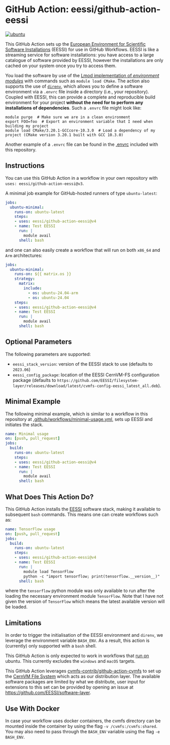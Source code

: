 # GitHub Action: eessi/github-action-eessi
[![ubuntu](https://github.com/eessi/github-action-eessi/workflows/ubuntu-minimal_usage/badge.svg)](https://github.com/eessi/github-action-eessi/actions?query=workflow%3Aubuntu-minimal_usage) <!---[![macOS](https://github.com/eessi/github-action-eessi/workflows/macOS/badge.svg)](https://github.com/eessi/github-action-eessi/actions?query=workflow%3AmacOS)-->


This GitHub Action sets up the [European Environment for Scientific Software Installations](https://eessi.github.io/docs/) (EESSI) for use in GitHub Workflows. EESSI is like a streaming service for software installations: you have access to a large catalogue of software provided by EESSI, however the installations are only cached on your system once you try to access them.

You load the software by use of the [Lmod implementation of _environment modules_](https://lmod.readthedocs.io/en/latest/) with commands such as `module load CMake`. The action also supports the use of [`direnv`](https://direnv.net/), which allows you to define a software environment via a `.envrc` file inside a directory (i.e., your repository). Coupled with EESSI, this can provide a complete and reproducible build environment for your project **without the need for to perform any installations of dependencies**. Such a `.envrc` file might look like:
```
module purge  # Make sure we are in a clean environment
export FOO=foo  # Export an environment variable that I need when building my project
module load CMake/3.20.1-GCCcore-10.3.0  # Load a dependency of my project (CMake version 3.20.1 built with GCC 10.3.0) 
```
Another example of a `.envrc` file can be found in the [.envrc](https://github.com/EESSI/github-action-eessi/blob/main/.envrc) included with this repository.

## Instructions
You can use this GitHub Action in a workflow in your own repository with `uses: eessi/github-action-eessi@v3`.

A minimal job example for GitHub-hosted runners of type `ubuntu-latest`:
```yaml
jobs:
  ubuntu-minimal:
    runs-on: ubuntu-latest
    steps:
    - uses: eessi/github-action-eessi@v4
    - name: Test EESSI
      run: |
        module avail
      shell: bash
```
and one can also easily create a workflow that will run on both `x86_64` and `Arm` architectures:
```yaml
jobs:
  ubuntu-minimal:
    runs-on: ${{ matrix.os }}
    strategy:
      matrix:
        include:
          - os: ubuntu-24.04-arm
          - os: ubuntu-24.04
    steps:
    - uses: eessi/github-action-eessi@v4
    - name: Test EESSI
      run: |
        module avail
      shell: bash
```
<!---
We are working on getting the Action to also work with runners of type `macos-latest`. A minimal example of usage on `macos-latest` is:
```yaml
jobs:
  macOS-minimal:
    runs-on: macos-latest
    steps:
    - uses: eessi/github-action-eessi@v4
    - name: Test EESSI
      run: |
        module avail
      shell: bash
```
-->

## Optional Parameters
The following parameters are supported:
- `eessi_stack_version`: version of the EESSI stack to use (defaults to `2023.06`)
- `eessi_config_package`: location of the EESSI CernVM-FS configuration package (defaults to `https://github.com/EESSI/filesystem-layer/releases/download/latest/cvmfs-config-eessi_latest_all.deb`). 
<!--For macOS this parameter is required (e.g., `https://github.com/EESSI/filesystem-layer/releases/download/latest/cvmfs-config-eessi_latest_all.pkg`) -->

## Minimal Example

The following minimal example, which is similar to a workflow in this repository at [.github/workflows/minimal-usage.yml](https://github.com/eessi/github-action-eessi/tree/main/.github/workflows/minimal-usage.yml), sets up EESSI and initiates the stack.
```yaml
name: Minimal usage
on: [push, pull_request]
jobs:
  build:
    runs-on: ubuntu-latest
    steps:
    - uses: eessi/github-action-eessi@v4
    - name: Test EESSI
      run: |
        module avail
      shell: bash
```

## What Does This Action Do?

This GitHub Action installs the [EESSI](https://eessi.github.io/docs/) software stack, making it available to subsequent `bash` commands. This means one can create
workflows such as:
```yaml
name: TensorFlow usage
on: [push, pull_request]
jobs:
  build:
    runs-on: ubuntu-latest
    steps:
    - uses: eessi/github-action-eessi@v4
    - name: Test EESSI
      run: |
        module load TensorFlow
        python -c "import tensorflow; print(tensorflow.__version__)"
      shell: bash
```
where the `tensorflow` python module was only available to run after the loading the necessary environment module `TensorFlow`. Note that I have not given the version of `TensorFlow` which means the latest available version will be loaded.

## Limitations

In order to trigger the initialisation of the EESSI environment and `direnv`, we leverage the environment variable `BASH_ENV`. As a result, this action is (currently) only supported with a `bash` shell.

This GitHub Action is only expected to work in workflows that [run on](https://docs.github.com/en/free-pro-team@latest/actions/reference/workflow-syntax-for-github-actions#jobsjob_idruns-on) ubuntu. This currently excludes the `windows` and `macOS` targets.

This GitHub Action leverages [cvmfs-contrib/github-action-cvmfs](https://github.com/cvmfs-contrib/github-action-cvmfs) to set up the [CernVM File System](https://cernvm.cern.ch/fs/) which acts as our distribution layer. The available software packages are limited by what we distribute, user input for extensions to this set can be provided by opening an issue at https://github.com/EESSI/software-layer.

## Use With Docker

In case your workflow uses docker containers, the cvmfs directory can be mounted inside the container by using the flag `-v /cvmfs:/cvmfs:shared`. You may also need to pass through the `BASH_ENV` variable using the flag `-e BASH_ENV`.
